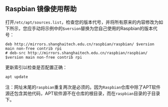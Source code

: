 ## Raspbian 镜像使用帮助

打开`/etc/apt/sources.list`，检查您的版本代号，并将所有原来的内容修改为如下所示，您应手动将示例中的`$version`替换为您自己使用的Raspbian的版本代号：

```
deb http://mirrors.shanghaitech.edu.cn/raspbian/raspbian/ $version main non-free contrib rpi
# deb-src http://mirrors.shanghaitech.edu.cn/raspbian/raspbian/ $version main non-free contrib rpi
```

更新索引以检查是否配置正确：

```bash
apt update
```

注：网址末尾的`raspbian`重复两次是必须的。因为`Raspbian`仓库中除了APT软件源还包含其他代码，APT软件源不在仓库的根目录，而在`raspbian`目录的子目录下。